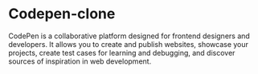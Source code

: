 # Codepen-clone
CodePen is a collaborative platform designed for frontend designers and developers. It allows you to create and publish websites, showcase your projects, create test cases for learning and debugging, and discover sources of inspiration in web development.
